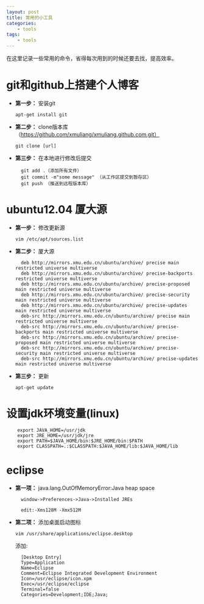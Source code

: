 ```yaml
--- 
layout: post
title: 常用的小工具
categories:
    - tools
tags:
    - tools
---
```


在这里记录一些常用的命令，省得每次用到的时候还要去找，提高效率。

# git和github上搭建个人博客

- **第一步：** 安装git 
	
	`apt-get install git`

- **第二步：** clone版本库（https://github.com/xmuliang/xmuliang.github.com.git）

	`git clone [url]`

- **第三步：** 在本地进行修改后提交
	
	    git add .（添加所有文件）
    	git commit -m"some message" （从工作区提交到暂存区）
    	git push （推送到远程版本库）

# ubuntu12.04 厦大源

- **第一步：** 修改更新源

	`vim /etc/apt/sources.list`

- **第二步：** 厦大源

	    deb http://mirrors.xmu.edu.cn/ubuntu/archive/ precise main restricted universe multiverse
    	deb http://mirrors.xmu.edu.cn/ubuntu/archive/ precise-backports restricted universe multiverse
    	deb http://mirrors.xmu.edu.cn/ubuntu/archive/ precise-proposed main restricted universe multiverse
    	deb http://mirrors.xmu.edu.cn/ubuntu/archive/ precise-security main restricted universe multiverse
    	deb http://mirrors.xmu.edu.cn/ubuntu/archive/ precise-updates main restricted universe multiverse
    	deb-src http://mirrors.xmu.edu.cn/ubuntu/archive/ precise main restricted universe multiverse
    	deb-src http://mirrors.xmu.edu.cn/ubuntu/archive/ precise-backports main restricted universe multiverse
    	deb-src http://mirrors.xmu.edu.cn/ubuntu/archive/ precise-proposed main restricted universe multiverse
    	deb-src http://mirrors.xmu.edu.cn/ubuntu/archive/ precise-security main restricted universe multiverse
    	deb-src http://mirrors.xmu.edu.cn/ubuntu/archive/ precise-updates main restricted universe multiverse

- **第三步：** 更新
	
	`apt-get update`

# 设置jdk环境变量(linux)

	    export JAVA_HOME=/usr/jdk
    	export JRE_HOME=/usr/jdk/jre
    	export PATH=$JAVA_HOME/bin:$JRE_HOME/bin:$PATH
    	export CLASSPATH=.:$CLASSPATH:$JAVA_HOME/lib:$JAVA_HOME/lib

# eclipse

- **第一项：** java.lang.OutOfMemoryError:Java heap space

	    window->Preferences->Java->Installed JREs
    
    	edit:-Xms128M -Xmx512M

- **第二项：** 添加桌面启动图标
	
	`vim /usr/share/applications/eclipse.desktop`

	添加:
	
	    [Desktop Entry]
    	Type=Application
    	Name=Eclipse
    	Comment=Eclipse Integrated Development Environment
    	Icon=/usr/eclipse/icon.xpm
    	Exec=/usr/eclipse/eclipse
    	Terminal=false
    	Categories=Development;IDE;Java;
    
















































